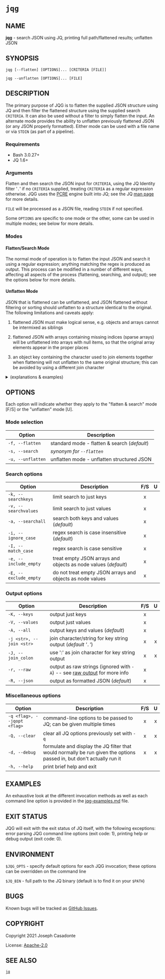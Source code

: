 # `jqg`

## NAME

**jqg** - search JSON using JQ, printing full path/flattened results; unflatten JSON

## SYNOPSIS

`jqg [--flatten] [OPTIONS]... [CRITERIA [FILE]]`

`jqg --unflatten [OPTIONS]... [FILE]`

## DESCRIPTION

The primary purpose of JQG is to flatten the supplied JSON structure using JQ and then filter the flattened structure using the supplied search `CRITERIA`. It can also be used without a filter to simply flatten the input. An alternate mode provides the ability to unflatten previously flattened JSON (or any JSON properly formatted). Either mode can be used with a file name or via `STDIN` (as part of a pipeline).

### Requirements

- Bash 3.0.27+
- JQ 1.6+

### Arguments

Flatten and then search the JSON input for `CRITERIA`, using the JQ Identity filter '`.`' if no `CRITERIA` supplied, treating `CRITERIA` as a regular expression otherwise. JQG uses the [PCRE](https://en.wikipedia.org/wiki/Perl_Compatible_Regular_Expressions) engine built into JQ; see the JQ [man page](https://stedolan.github.io/jq/manual/#RegularexpressionsPCRE) for more details.

`FILE` will be processed as a JSON file, reading `STDIN` if not specified.

Some `OPTIONS` are specific to one mode or the other, some can be used in multiple modes; see below for more details.

### Modes

#### Flatten/Search Mode

The normal mode of operation is to flatten the input JSON and search it using a regular expression; anything matching the regex is produced as output. This process can be modified in a number of different ways, affecting all aspects of the process (flattening, searching, and output); see the options below for more details.

#### Unflatten Mode

JSON that is flattened can be unflattened, and JSON flattened without filtering or sorting should unflatten to a structure identical to the original. The following limitations and caveats apply:

1. flattened JSON must make logical sense, e.g. objects and arrays cannot be intermixed as siblings

1. flattened JSON with arrays containing missing indices (sparse arrays) will be unflattened into arrays with null items, so that the original array elements appear in the proper places

1. an object key containing the character used to join elements together when flattening will not unflatten to the same original structure; this can be avoided by using a different join character

<details>
<summary>(explanations & examples)</summary>

in the example below the first line establishes that the child of `lorem` is an array, but the second line wants the child to be an object; unflattening this will result in a JQ error

```json
{
  "lorem.0.ipsem": false,
  "lorem.dolor": true
}
```

unflattening a sparse array results in an array with `null` elements

```json
# flattened sparse array
{
  "lorem.3.ipsem": "dolor"
}

# unflattens to an array with null elements
{
  "lorem": [
    null,
    null,
    "ipsem": {
      "dolor"
    }
  ]
}
```

flattening & unflattening objects where the join character appears in a key will result in a different structure

```json
# object key has the join character in it
{
  "lorem.ipsem": [
    {
      "dolor": "sit"
    }
  ]
}

# which flattens to
{
  "lorem.ipsem.0.dolor": "sit"
}

# and unflattens to a different structure
{
  "lorem": {
    "ipsem": [
      {
        "dolor": "sit"
      }
    ]
  }
}

# flattening with "-j +" instead
{
  "lorem.ipsem+0+dolor": "sit"
}

# unflattens (with "-j +") to the original structure
{
  "lorem.ipsem": [
    {
      "dolor": "sit"
    }
  ]
}
```

</details>

## OPTIONS

Each option will indicate whether they apply to the "flatten & search" mode \[F/S\] or the "unflatten" mode \[U\].

### Mode selection

| Option | Description |
| --- | --- |
| `-f, --flatten` | standard mode - flatten & search (*default*) |
| `-s, --search` | *synonym for `--flatten`* |
| `-u, --unflatten` | unflatten mode - unflatten structured JSON |

### Search options

| Option | Description | F/S | U |
| --- | --- | :---: | :---: |
| `-k, --searchkeys` | limit search to just keys | x |    |
| `-v, --searchvalues` | limit search to just values | x |    |
| `-a, --searchall` | search both keys and values (*default*) | x |    |
| `-i, --ignore_case` | regex search is case insensitive (*default*) | x |    |
| `-I, --match_case` | regex search is case sensitive | x |    |
| `-e, --include_empty` | treat empty JSON arrays and objects as node values (*default*) | x |    |
| `-E, --exclude_empty` | do not treat empty JSON arrays and objects as node values| x |    |

### Output options

| Option | Description | F/S | U |
| --- | --- | :---: | :---: |
| `-K, --keys` | output just keys | x |    |
| `-V, --values` | output just values | x |    |
| `-A, --all` | output keys and values (*default*) | x |    |
| `-j <str>, --join <str>` | join character/string for key string output (*default '`.`'*) | x | x |
| `-J, --join_colon` | use ':' as join character for key string output | x | x |
| `-r, --raw` | output as raw strings (ignored with `-A`) -- see [raw output](https://stedolan.github.io/jq/manual/#Invokingjq) for more info | x |    |
| `-R, --json` | output as formatted JSON (*default*) | x |    |

### Miscellaneous options

| Option | Description | F/S | U |
| --- | --- | :---: | :---: |
| `-q <flag>, --jqopt <flag>` | command-line options to be passed to JQ; can be given multiple times | x | x |
| `-Q, --clear` | clear all JQ options previously set with `-q` | x | x |
| `-d, --debug` | formulate and display the JQ filter that would normally be run given the options passed in, but don't actually run it | x | x |
| `-h, --help` | print brief help and exit |

## EXAMPLES

An exhaustive look at the different invocation methods as well as each command line option is provided in the [jqg-examples.md](jqg-examples.md) file.

## EXIT STATUS

JQG will exit with the exit status of JQ itself, with the following exceptions: error parsing JQG command line options (exit code: 1), printing help or debug output (exit code: 0).

## ENVIRONMENT

`$JQG_OPTS` - specify default options for each JQG invocation; these options can be overridden on the command line

`$JQ_BIN` - full path to the JQ binary (default is to find it on your `$PATH`)

## BUGS

Known bugs will be tracked as [GitHub Issues](https://github.com/NorthboundTrain/jqg/issues).

## COPYRIGHT

Copyright 2021 Joseph Casadonte

License: [Apache-2.0](https://www.apache.org/licenses/LICENSE-2.0)

## SEE ALSO

[`jq`](https://stedolan.github.io/jq/)
